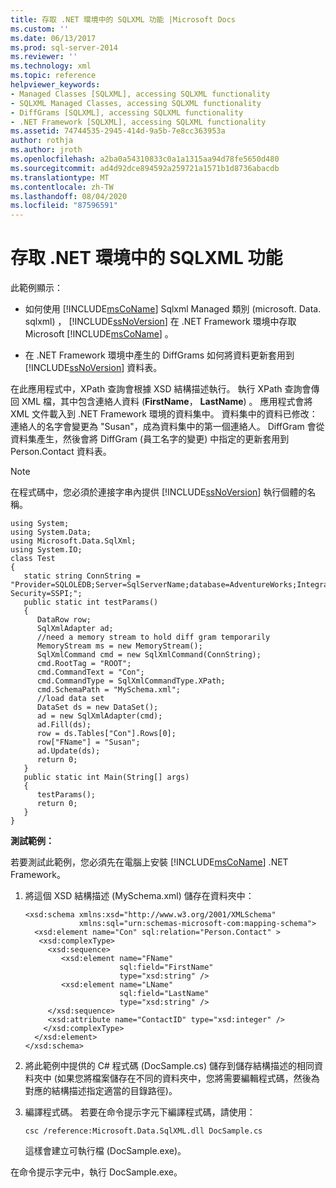 ```yaml
---
title: 存取 .NET 環境中的 SQLXML 功能 |Microsoft Docs
ms.custom: ''
ms.date: 06/13/2017
ms.prod: sql-server-2014
ms.reviewer: ''
ms.technology: xml
ms.topic: reference
helpviewer_keywords:
- Managed Classes [SQLXML], accessing SQLXML functionality
- SQLXML Managed Classes, accessing SQLXML functionality
- DiffGrams [SQLXML], accessing SQLXML functionality
- .NET Framework [SQLXML], accessing SQLXML functionality
ms.assetid: 74744535-2945-414d-9a5b-7e8cc363953a
author: rothja
ms.author: jroth
ms.openlocfilehash: a2ba0a54310833c0a1a1315aa94d78fe5650d480
ms.sourcegitcommit: ad4d92dce894592a259721a1571b1d8736abacdb
ms.translationtype: MT
ms.contentlocale: zh-TW
ms.lasthandoff: 08/04/2020
ms.locfileid: "87596591"
---
```

# <a name="accessing-sqlxml-functionality-in-the-net-environment"></a>存取 .NET 環境中的 SQLXML 功能
  此範例顯示：  
  
-   如何使用 [!INCLUDE[msCoName](../../../includes/msconame-md.md)] Sqlxml Managed 類別 (microsoft. Data. sqlxml) ， [!INCLUDE[ssNoVersion](../../../includes/ssnoversion-md.md)] 在 .NET Framework 環境中存取 Microsoft [!INCLUDE[msCoName](../../../includes/msconame-md.md)] 。  
  
-   在 .NET Framework 環境中產生的 DiffGrams 如何將資料更新套用到 [!INCLUDE[ssNoVersion](../../../includes/ssnoversion-md.md)] 資料表。  
  
 在此應用程式中，XPath 查詢會根據 XSD 結構描述執行。 執行 XPath 查詢會傳回 XML 檔，其中包含連絡人資料 (**FirstName**， **LastName**) 。 應用程式會將 XML 文件載入到 .NET Framework 環境的資料集中。 資料集中的資料已修改：連絡人的名字會變更為 "Susan"，成為資料集中的第一個連絡人。 DiffGram 會從資料集產生，然後會將 DiffGram (員工名字的變更) 中指定的更新套用到 Person.Contact 資料表。  
  
> [!NOTE]  
>  在程式碼中，您必須於連接字串內提供 [!INCLUDE[ssNoVersion](../../../includes/ssnoversion-md.md)] 執行個體的名稱。  
  
```  
using System;  
using System.Data;  
using Microsoft.Data.SqlXml;  
using System.IO;  
class Test  
{  
   static string ConnString = "Provider=SQLOLEDB;Server=SqlServerName;database=AdventureWorks;Integrated Security=SSPI;";  
   public static int testParams()  
   {  
      DataRow row;  
      SqlXmlAdapter ad;  
      //need a memory stream to hold diff gram temporarily  
      MemoryStream ms = new MemoryStream();  
      SqlXmlCommand cmd = new SqlXmlCommand(ConnString);  
      cmd.RootTag = "ROOT";  
      cmd.CommandText = "Con";  
      cmd.CommandType = SqlXmlCommandType.XPath;  
      cmd.SchemaPath = "MySchema.xml";  
      //load data set  
      DataSet ds = new DataSet();  
      ad = new SqlXmlAdapter(cmd);  
      ad.Fill(ds);  
      row = ds.Tables["Con"].Rows[0];  
      row["FName"] = "Susan";  
      ad.Update(ds);  
      return 0;  
   }  
   public static int Main(String[] args)  
   {  
      testParams();  
      return 0;  
   }  
}  
```  
  
 **測試範例：**  
  
 若要測試此範例，您必須先在電腦上安裝 [!INCLUDE[msCoName](../../../includes/msconame-md.md)] .NET Framework。  
  
1.  將這個 XSD 結構描述 (MySchema.xml) 儲存在資料夾中：  
  
    ```  
    <xsd:schema xmlns:xsd="http://www.w3.org/2001/XMLSchema"  
                xmlns:sql="urn:schemas-microsoft-com:mapping-schema">  
      <xsd:element name="Con" sql:relation="Person.Contact" >  
       <xsd:complexType>  
         <xsd:sequence>  
            <xsd:element name="FName"    
                         sql:field="FirstName"   
                         type="xsd:string" />   
            <xsd:element name="LName"    
                         sql:field="LastName"    
                         type="xsd:string" />  
         </xsd:sequence>  
         <xsd:attribute name="ContactID" type="xsd:integer" />  
        </xsd:complexType>  
      </xsd:element>  
    </xsd:schema>  
    ```  
  
2.  將此範例中提供的 C# 程式碼 (DocSample.cs) 儲存到儲存結構描述的相同資料夾中  (如果您將檔案儲存在不同的資料夾中，您將需要編輯程式碼，然後為對應的結構描述指定適當的目錄路徑)。  
  
3.  編譯程式碼。 若要在命令提示字元下編譯程式碼，請使用：  
  
    ```  
    csc /reference:Microsoft.Data.SqlXML.dll DocSample.cs  
    ```  
  
     這樣會建立可執行檔 (DocSample.exe)。  
  
 在命令提示字元中，執行 DocSample.exe。  
  
  
